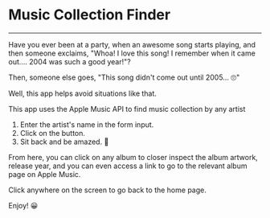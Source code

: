 # Music Collection Finder
--------

Have you ever been at a party, when an awesome song starts playing, and then someone exclaims, "Whoa! I love this song! I remember when it came out.... 2004 was such a good year!"?

Then, someone else goes, "This song didn't come out until 2005... 🙄"

Well, this app helps avoid situations like that.

This app uses the Apple Music API to find music collection by any artist

1. Enter the artist's name in the form input.
2. Click on the button.
3. Sit back and be amazed. 🙂

From here, you can click on any album to closer inspect the album artwork, release year, and you can even access a link to go to the relevant album page on Apple Music.

Click anywhere on the screen to go back to the home page.

Enjoy! 😀